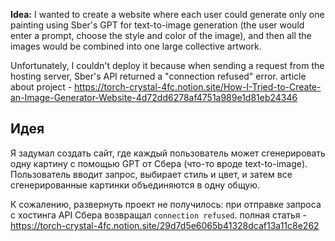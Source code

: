 **Idea:** I wanted to create a website where each user could generate only one painting using Sber's GPT for text-to-image generation (the user would enter a prompt, choose the style and color of the image), and then all the images would be combined into one large collective artwork.

Unfortunately, I couldn't deploy it because when sending a request from the hosting server, Sber's API returned a "connection refused" error.
article about project - https://torch-crystal-4fc.notion.site/How-I-Tried-to-Create-an-Image-Generator-Website-4d72dd6278af4751a989e1d81eb24346

## Идея

Я задумал создать сайт, где каждый пользователь может сгенерировать одну картину с помощью GPT от Сбера (что-то вроде text-to-image). Пользователь вводит запрос, выбирает стиль и цвет, и затем все сгенерированные картинки объединяются в одну общую.

К сожалению, развернуть проект не получилось: при отправке запроса с хостинга API Сбера возвращал `connection refused`.
полная статья - https://torch-crystal-4fc.notion.site/29d7d5e6065b41328dcaf13a11c8e262
